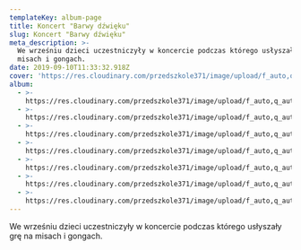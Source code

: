 ```yaml
---
templateKey: album-page
title: Koncert "Barwy dźwięku"
slug: Koncert "Barwy dźwięku"
meta_description: >-
  We wrześniu dzieci uczestniczyły w koncercie podczas którego usłyszały grę na
  misach i gongach.
date: 2019-09-10T11:33:32.918Z
cover: 'https://res.cloudinary.com/przedszkole371/image/upload/f_auto,q_auto/c_fill,w_1200/v1573666364/Albumy%20zdj%C4%99%C4%87/2019/Koncert%20%22Barwy%20d%C5%BAwi%C4%99ku%22/vcduvm4qyjordgnyi9ml.jpg'
album:
  - >-
    https://res.cloudinary.com/przedszkole371/image/upload/f_auto,q_auto/c_fill,w_1200/v1573666366/Albumy%20zdj%C4%99%C4%87/2019/Koncert%20%22Barwy%20d%C5%BAwi%C4%99ku%22/q7vf1bw3gzfebgzuuua6.jpg
  - >-
    https://res.cloudinary.com/przedszkole371/image/upload/f_auto,q_auto/c_fill,w_1200/v1573666366/Albumy%20zdj%C4%99%C4%87/2019/Koncert%20%22Barwy%20d%C5%BAwi%C4%99ku%22/adomr1qsnaucyotxxn7z.jpg
  - >-
    https://res.cloudinary.com/przedszkole371/image/upload/f_auto,q_auto/c_fill,w_1200/v1573666365/Albumy%20zdj%C4%99%C4%87/2019/Koncert%20%22Barwy%20d%C5%BAwi%C4%99ku%22/pdcua4flmezzopakjpkb.jpg
  - >-
    https://res.cloudinary.com/przedszkole371/image/upload/f_auto,q_auto/c_fill,w_1200/v1573666364/Albumy%20zdj%C4%99%C4%87/2019/Koncert%20%22Barwy%20d%C5%BAwi%C4%99ku%22/vcduvm4qyjordgnyi9ml.jpg
  - >-
    https://res.cloudinary.com/przedszkole371/image/upload/f_auto,q_auto/c_fill,w_1200/v1573666364/Albumy%20zdj%C4%99%C4%87/2019/Koncert%20%22Barwy%20d%C5%BAwi%C4%99ku%22/py9amoxqzyxk4r6nzejx.jpg
  - >-
    https://res.cloudinary.com/przedszkole371/image/upload/f_auto,q_auto/c_fill,w_1200/v1573666364/Albumy%20zdj%C4%99%C4%87/2019/Koncert%20%22Barwy%20d%C5%BAwi%C4%99ku%22/yu8og50shzth9ubtkied.jpg
  - >-
    https://res.cloudinary.com/przedszkole371/image/upload/f_auto,q_auto/c_fill,w_1200/v1573666364/Albumy%20zdj%C4%99%C4%87/2019/Koncert%20%22Barwy%20d%C5%BAwi%C4%99ku%22/cdrya1lw9c5qslcwiqef.jpg
---
```

We wrześniu dzieci uczestniczyły w koncercie podczas którego usłyszały grę na misach i gongach.
